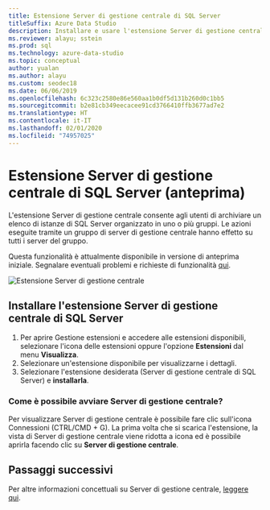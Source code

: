 ```yaml
---
title: Estensione Server di gestione centrale di SQL Server
titleSuffix: Azure Data Studio
description: Installare e usare l'estensione Server di gestione centrale di SQL Server (anteprima) per Azure Data Studio
ms.reviewer: alayu; sstein
ms.prod: sql
ms.technology: azure-data-studio
ms.topic: conceptual
author: yualan
ms.author: alayu
ms.custom: seodec18
ms.date: 06/06/2019
ms.openlocfilehash: 6c323c2580e86e560aa1b0df5d131b260d0c1bb5
ms.sourcegitcommit: b2e81cb349eecacee91cd3766410ffb3677ad7e2
ms.translationtype: HT
ms.contentlocale: it-IT
ms.lasthandoff: 02/01/2020
ms.locfileid: "74957025"
---
```

# <a name="sql-server-central-management-servers-extension-preview"></a>Estensione Server di gestione centrale di SQL Server (anteprima)

L'estensione Server di gestione centrale consente agli utenti di archiviare un elenco di istanze di SQL Server organizzato in uno o più gruppi. Le azioni eseguite tramite un gruppo di server di gestione centrale hanno effetto su tutti i server del gruppo.

Questa funzionalità è attualmente disponibile in versione di anteprima iniziale. Segnalare eventuali problemi e richieste di funzionalità [qui](https://github.com/microsoft/azuredatastudio/issues).

![Estensione Server di gestione centrale](media/sql-server-cms-extension/cms-list.png)

## <a name="install-the-sql-server-central-management-servers-extension"></a>Installare l'estensione Server di gestione centrale di SQL Server

1. Per aprire Gestione estensioni e accedere alle estensioni disponibili, selezionare l'icona delle estensioni oppure l'opzione **Estensioni** dal menu **Visualizza**.
2. Selezionare un'estensione disponibile per visualizzarne i dettagli.
1. Selezionare l'estensione desiderata (Server di gestione centrale di SQL Server) e **installarla**.

### <a name="how-do-i-start-central-management-servers"></a>Come è possibile avviare Server di gestione centrale?
 Per visualizzare Server di gestione centrale è possibile fare clic sull'icona Connessioni (CTRL/CMD + G). La prima volta che si scarica l'estensione, la vista di Server di gestione centrale viene ridotta a icona ed è possibile aprirla facendo clic su **Server di gestione centrale**.

## <a name="next-steps"></a>Passaggi successivi
Per altre informazioni concettuali su Server di gestione centrale, [leggere qui](https://docs.microsoft.com/sql/ssms/register-servers/create-a-central-management-server-and-server-group).


